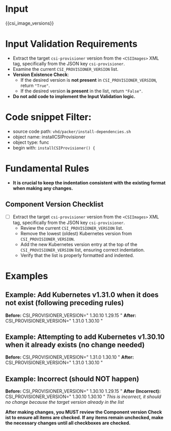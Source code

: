 # Input 
<CSIImages>{{csi_image_versions}}</CSIImages>

# Input Validation Requirements

- Extract the target `csi-provisioner` version from the `<CSIImages>` XML tag, specifically from the JSON key `csi-provisioner`.
- Examine the current `CSI_PROVISIONER_VERSION` list.
- **Version Existence Check**:
  - If the desired version is **not present** in `CSI_PROVISIONER_VERSION`, return `"True"`.
  - If the desired version **is present** in the list, return `"False"`.
- **Do not add code to implement the Input Validation logic.**
  
# Code snippet Filter:
   - source code path: `vhd/packer/install-dependencies.sh`
   - object name: installCSIProvisioner
   - object type: func
   - begin with: `installCSIProvisioner() {`


# Fundamental Rules

- **It is crucial to keep the indentation consistent with the existing format when making any changes.**

## Component Version Checklist

- [ ] Extract the target `csi-provisioner` version from the `<CSIImages>` XML tag, specifically from the JSON key `csi-provisioner`.
    - Review the current `CSI_PROVISIONER_VERSION` list.
    - Remove the lowest (oldest) Kubernetes version from `CSI_PROVISIONER_VERSION`.
    - Add the new Kubernetes version entry at the top of the `CSI_PROVISIONER_VERSION` list, ensuring correct indentation.
    - Verify that the list is properly formatted and indented.

# Examples
## **Example: Add Kubernetes v1.31.0 when it does not exist (following preceding rules)**

**Before:**
CSI_PROVISIONER_VERSION="
1.30.10
1.29.15
"
**After:**
CSI_PROVISIONER_VERSION="
1.31.0
1.30.10
"

## **Example: Attempting to add Kubernetes v1.30.10 when it already exists (no change needed)**

**Before:**
CSI_PROVISIONER_VERSION="
1.31.0
1.30.10
"
**After:**
CSI_PROVISIONER_VERSION="
1.31.0
1.30.10
"

## **Example: Incorrect (should NOT happen)**

**Before:**
CSI_PROVISIONER_VERSION="
1.30.10
1.29.15
"
**After (Incorrect):**
CSI_PROVISIONER_VERSION="
1.30.10
1.30.10
"
*This is incorrect, it should no change because the target version already in the list*



**After making changes, you MUST review the **Component version Check ist** to ensure all items are checked. If any items remain unchecked, make the necessary changes until all checkboxes are checked.**
